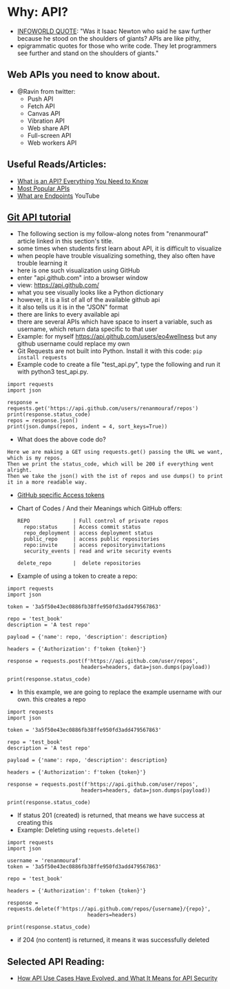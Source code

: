 # Why: API?
* [INFOWORLD QUOTE](https://www.infoworld.com/article/3296487/15-apis-every-developer-should-know.html): "Was it Isaac Newton who said he saw further because he stood on the shoulders of giants? APIs are like pithy, 
* epigrammatic quotes for those who write code. They let programmers see further and stand on the shoulders of giants."


## Web APIs you need to know about. 
* @Ravin from twitter:
  - Push API
  - Fetch API
  - Canvas API
  - Vibration API
  - Web share API
  - Full-screen API
  - Web workers API

## Useful Reads/Articles:
* [What is an API? Everything You Need to Know](https://www.cleo.com/blog/knowledge-base-what-is-an-api)
* [Most Popular APIs](https://rapidapi.com/blog/most-popular-api/)
* [What are Endpoints](https://www.youtube.com/watch?v=lE7obYznoyk) YouTube 

## [Git API tutorial](https://renanmf.com/using-the-github-api-in-python/)
* The following section is my follow-along notes from "renanmouraf" article linked in this section's title. 
* some times when students first learn about API, it is difficult to visualize
* when people have trouble visualizing something, they also often have trouble learning it 
* here is one such visualization using GitHub
* enter "api.github.com" into a browser window
* view: https://api.github.com/  
* what you see visually looks like a Python dictionary
* however, it is a list of all of the available github api
* it also tells us it is in the "JSON" format 
* there are links to every available api 
* there are several APIs which have space to insert a variable, such as username, which return data specific to that user 
* Example: for myself https://api.github.com/users/eo4wellness  but any github username could replace my own 
* Git Requests are not built into Python.  Install it with this code: 
```pip install requests ```
* Example code to create a file "test_api.py", type the following and run it with python3 test_api.py.
```
import requests
import json

response = requests.get('https://api.github.com/users/renanmouraf/repos')
print(response.status_code)
repos = response.json()
print(json.dumps(repos, indent = 4, sort_keys=True))
```
* What does the above code do?  
```
Here we are making a GET using requests.get() passing the URL we want, which is my repos.
Then we print the status_code, which will be 200 if everything went alright.
Then we take the json() with the ist of repos and use dumps() to print it in a more readable way.
```
* [GitHub specific Access tokens](https://docs.github.com/en/github/authenticating-to-github/keeping-your-account-and-data-secure/creating-a-personal-access-token)
* Chart of Codes / And their Meanings which GitHub offers: 
      
      REPO              | Full control of private repos 
        repo:status     | Access commit status 
        repo_deployment | access deployment status 
        public_repo     | access public repositories 
        repo:invite     | access repositoryinvitations 
        security_events | read and write security events 
        
      delete_repo       |  delete repositories 
      
      
* Example of using a token to create a repo: 
```
import requests
import json

token = '3a5f50e43ec0886fb38ffe950fd3add479567863'

repo = 'test_book'
description = 'A test repo'

payload = {'name': repo, 'description': description}

headers = {'Authorization': f'token {token}'}

response = requests.post(f'https://api.github.com/user/repos', 
                        headers=headers, data=json.dumps(payload))

print(response.status_code)
```
* In this example, we are going to replace the example username with our own.  this creates a repo 
```
import requests
import json

token = '3a5f50e43ec0886fb38ffe950fd3add479567863'

repo = 'test_book'
description = 'A test repo'

payload = {'name': repo, 'description': description}

headers = {'Authorization': f'token {token}'}

response = requests.post(f'https://api.github.com/user/repos', 
                        headers=headers, data=json.dumps(payload))

print(response.status_code)
```
* If status 201 (created) is returned, that means we have success at creating this
* Example: Deleting using ```requests.delete()```
```
import requests
import json

username = 'renanmouraf'
token = '3a5f50e43ec0886fb38ffe950fd3add479567863'

repo = 'test_book'

headers = {'Authorization': f'token {token}'}

response = requests.delete(f'https://api.github.com/repos/{username}/{repo}', 
                          headers=headers)

print(response.status_code)
```

* if 204 (no content) is returned, it means it was successfully deleted 


## Selected API Reading: 
* [How API Use Cases Have Evolved, and What It Means for API Security](https://checkmarx.com/resources/checkmarx-blog/how-api-use-cases-have-evolved-and-what-it-means-for-api-security) 
